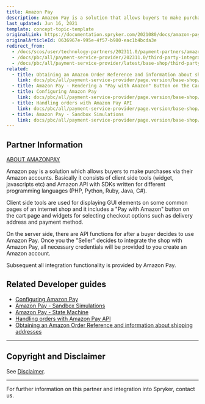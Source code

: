 ```yaml
---
title: Amazon Pay
description: Amazon Pay is a solution that allows buyers to make purchases from Spryker-based shops via their Amazon accounts.
last_updated: Jun 16, 2021
template: concept-topic-template
originalLink: https://documentation.spryker.com/2021080/docs/amazon-pay
originalArticleId: 0636967e-995e-4f57-b980-eac1b4bcda3e
redirect_from:
  - /docs/scos/user/technology-partners/202311.0/payment-partners/amazon-pay.html
  - /docs/pbc/all/payment-service-provider/202311.0/third-party-integrations/amazon-pay/amazon-pay.html
  - /docs/pbc/all/payment-service-provider/latest/base-shop/third-party-integrations/amazon-pay/amazon-pay.html
related:
  - title: Obtaining an Amazon Order Reference and information about shipping addresses
    link: docs/pbc/all/payment-service-provider/page.version/base-shop/third-party-integrations/amazon-pay/obtain-an-amazon-order-reference-and-information-about-shipping-addresses.html
  - title: Amazon Pay - Rendering a "Pay with Amazon" Button on the Cart Page
  - title: Configuring Amazon Pay
    link: docs/pbc/all/payment-service-provider/page.version/base-shop/third-party-integrations/amazon-pay/configure-amazon-pay.html
  - title: Handling orders with Amazon Pay API
    link: docs/pbc/all/payment-service-provider/page.version/base-shop/third-party-integrations/amazon-pay/handling-orders-with-amazon-pay-api.html
  - title: Amazon Pay - Sandbox Simulations
    link: docs/pbc/all/payment-service-provider/page.version/base-shop/third-party-integrations/amazon-pay/amazon-pay-sandbox-simulations.html
---
```


## Partner Information

[ABOUT AMAZONPAY](https://pay.amazon.com/de)

Amazon pay is a solution which allows buyers to make purchases via their Amazon accounts. Basically it consists of client side tools (widget, javascripts etc) and Amazon API with SDKs written for different programming languages (PHP, Python, Ruby, Java, C#).

Client side tools are used for displaying GUI elements on some common pages of an internet shop and it includes a "Pay with Amazon" button on the cart page and widgets for selecting checkout options such as delivery address and payment method.

On the server side, there are API functions for after a buyer decides to use Amazon Pay. Once you the "Seller" decides to integrate the shop with Amazon Pay, all necessary credentials will be provided to you create an Amazon account.

Subsequent all integration functionality is provided by Amazon Pay.

## Related Developer guides

- [Configuring Amazon Pay](/docs/pbc/all/payment-service-provider/{{page.version}}/base-shop/third-party-integrations/amazon-pay/configure-amazon-pay.html)
- [Amazon Pay - Sandbox Simulations](/docs/pbc/all/payment-service-provider/{{page.version}}/base-shop/third-party-integrations/amazon-pay/amazon-pay-sandbox-simulations.html)
- [Amazon Pay - State Machine](/docs/pbc/all/payment-service-provider/{{page.version}}/base-shop/third-party-integrations/amazon-pay/amazon-pay-state-machine.html)
- [Handling orders with Amazon Pay API](/docs/pbc/all/payment-service-provider/{{page.version}}/base-shop/third-party-integrations/amazon-pay/handling-orders-with-amazon-pay-api.html)
- [Obtaining an Amazon Order Reference and information about shipping addresses](/docs/pbc/all/payment-service-provider/{{page.version}}/base-shop/third-party-integrations/amazon-pay/obtain-an-amazon-order-reference-and-information-about-shipping-addresses.html)
---

## Copyright and Disclaimer

See [Disclaimer](https://github.com/spryker/spryker-documentation).

---
For further information on this partner and integration into Spryker,  contact us.

<div class="hubspot-form js-hubspot-form" data-portal-id="2770802" data-form-id="163e11fb-e833-4638-86ae-a2ca4b929a41" id="hubspot-1"></div>
